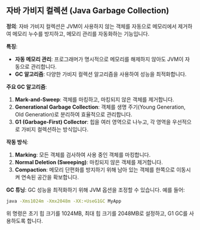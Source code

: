 ## 자바 가비지 컬렉션 (Java Garbage Collection)

**정의**:
자바 가비지 컬렉션은 JVM이 사용하지 않는 객체를 자동으로 메모리에서 제거하여 메모리 누수를 방지하고, 메모리 관리를 자동화하는 기능입니다.

**특징**:
- **자동 메모리 관리**: 프로그래머가 명시적으로 메모리를 해제하지 않아도 JVM이 자동으로 관리합니다.
- **GC 알고리즘**: 다양한 가비지 컬렉션 알고리즘을 사용하여 성능을 최적화합니다.

**주요 GC 알고리즘**:
1. **Mark-and-Sweep**: 객체를 마킹하고, 마킹되지 않은 객체를 제거합니다.
2. **Generational Garbage Collection**: 객체를 생명 주기(Young Generation, Old Generation)로 분리하여 효율적으로 관리합니다.
3. **G1 (Garbage-First) Collector**: 힙을 여러 영역으로 나누고, 각 영역을 우선적으로 가비지 컬렉션하는 방식입니다.

**작동 방식**:
1. **Marking**: 모든 객체를 검사하여 사용 중인 객체를 마킹합니다.
2. **Normal Deletion (Sweeping)**: 마킹되지 않은 객체를 제거합니다.
3. **Compaction**: 메모리 단편화를 방지하기 위해 남아 있는 객체를 한쪽으로 이동시켜 연속된 공간을 확보합니다.

**GC 튜닝**:
GC 성능을 최적화하기 위해 JVM 옵션을 조정할 수 있습니다. 예를 들어:
```sh
java -Xms1024m -Xmx2048m -XX:+UseG1GC MyApp
```
위 명령은 초기 힙 크기를 1024MB, 최대 힙 크기를 2048MB로 설정하고, G1 GC를 사용하도록 합니다.